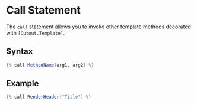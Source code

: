 ﻿# Call Statement

The `call` statement allows you to invoke other template methods decorated
with `[Cutout.Template]`.

## Syntax

```c#
{% call MethodName(arg1, arg2) %}
```

## Example

```c#
{% call RenderHeader("Title") %}
```
